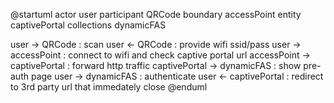 @startuml
actor user
participant QRCode
boundary accessPoint
entity captivePortal
collections dynamicFAS

user -> QRCode : scan
user <- QRCode : provide wifi ssid/pass
user -> accessPoint : connect to wifi and check captive portal url
accessPoint -> captivePortal : forward http traffic
captivePortal -> dynamicFAS : show pre-auth page
user -> dynamicFAS : authenticate
user <- captivePortal : redirect to 3rd party url that immedately close
@enduml
